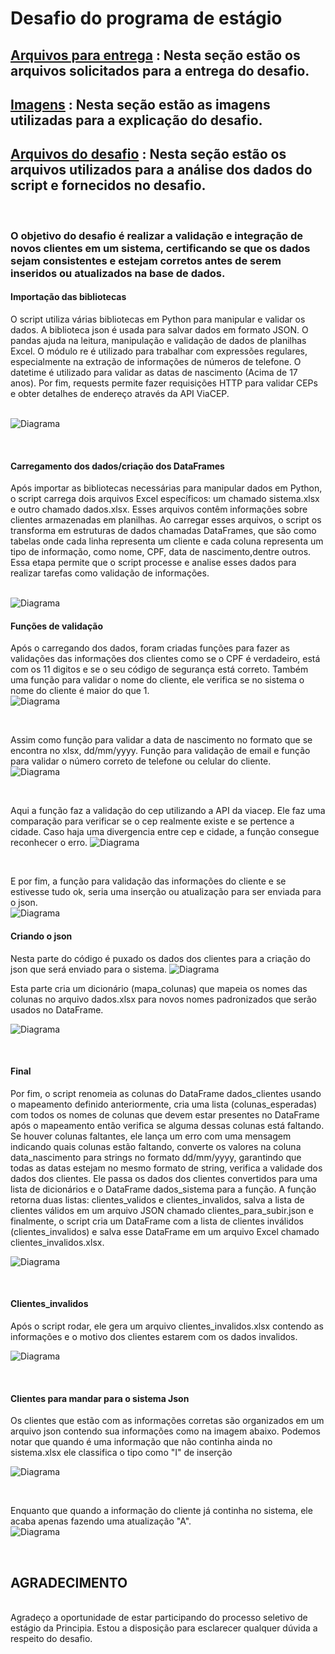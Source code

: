 # Desafio do programa de estágio

</div>

 ## [Arquivos para entrega](https://github.com/rafaelkabata/desafio-estagio-engdados/tree/main/Entregaveis) : Nesta seção estão os arquivos solicitados para a entrega do desafio.
 ## [Imagens](https://github.com/rafaelkabata/desafio-estagio-engdados/tree/main/Imagens) : Nesta seção estão as imagens utilizadas para a explicação do desafio.
 ## [Arquivos do desafio](https://github.com/rafaelkabata/desafio-estagio-engdados/tree/main/arquivos_desafio) : Nesta seção estão os arquivos utilizados para a análise dos dados do script e fornecidos no desafio.

 </div>
 
 <br>
 
### O objetivo do desafio é  realizar a validação e integração de novos clientes em um sistema, certificando se  que os dados sejam consistentes e estejam corretos antes de serem inseridos ou atualizados na base de dados.

</div>



#### Importação das bibliotecas
O script utiliza várias bibliotecas em Python para manipular e validar os dados. A biblioteca json é usada para salvar dados em formato JSON. O pandas ajuda na leitura, manipulação e validação de dados de planilhas Excel. O módulo re é utilizado para trabalhar com expressões regulares, especialmente na extração de informações de números de telefone. O datetime é utilizado para validar as datas de nascimento (Acima de 17 anos). Por fim, requests permite fazer requisições HTTP para validar CEPs e obter detalhes de endereço através da API ViaCEP. 
<br> <br>

![Diagrama](https://github.com/rafaelkabata/desafio-estagio-engdados/blob/main/Imagens/bibliotecas.png)

<br>

</div>

#### Carregamento dos dados/criação dos DataFrames

Após importar as bibliotecas necessárias para manipular dados em Python, o script carrega dois arquivos Excel específicos: um chamado sistema.xlsx e outro chamado dados.xlsx. Esses arquivos contêm informações sobre clientes armazenadas em planilhas. Ao carregar esses arquivos, o script os transforma em estruturas de dados chamadas DataFrames, que são como tabelas onde cada linha representa um cliente e cada coluna representa um tipo de informação, como nome, CPF, data de nascimento,dentre outros. Essa etapa permite que o script processe e analise esses dados para realizar tarefas como validação de informações.
<br> <br>

![Diagrama](https://github.com/rafaelkabata/desafio-estagio-engdados/blob/main/Imagens/dataframes.png)

</div>

#### Funções de validação

Após o carregando dos dados, foram criadas funções para fazer as validações das informações dos clientes como se o CPF é verdadeiro, está com os 11 digitos e se o seu código de segurança está correto. Também uma função para validar o nome do cliente, ele verifica se no sistema o nome do cliente é maior do que 1. <br>
![Diagrama](https://github.com/rafaelkabata/desafio-estagio-engdados/blob/main/Imagens/funcao_1.png)

<br>

Assim como função para validar a data de nascimento no formato que se encontra no xlsx, dd/mm/yyyy. Função para validação de email e função para validar o número correto de telefone ou celular do cliente. <br>
![Diagrama](https://github.com/rafaelkabata/desafio-estagio-engdados/blob/main/Imagens/funcao_2.png)

<br>

Aqui a função faz a validação do cep utilizando a API da viacep. Ele faz uma comparação para verificar se o cep realmente existe e se pertence a cidade. Caso haja uma divergencia entre cep e cidade, a função consegue reconhecer o erro.
![Diagrama](https://github.com/rafaelkabata/desafio-estagio-engdados/blob/main/Imagens/funcao_3.png)

<br>

E por fim, a função para validação das informações do cliente e se estivesse tudo ok, seria uma inserção ou atualização para ser enviada para o json. <br>
![Diagrama](https://github.com/rafaelkabata/desafio-estagio-engdados/blob/main/Imagens/funcao_4.png) <br>

#### Criando o json 
Nesta parte do código é puxado os dados dos clientes para a criação do json que será enviado para o sistema.
![Diagrama](https://github.com/rafaelkabata/desafio-estagio-engdados/blob/main/Imagens/correcao.png) <br>

Esta parte cria um dicionário (mapa_colunas) que mapeia os nomes das colunas no arquivo dados.xlsx para novos nomes  padronizados  que serão usados no DataFrame.

![Diagrama](https://github.com/rafaelkabata/desafio-estagio-engdados/blob/main/Imagens/mapeamento%20das%20colunas.png)

<br>

#### Final
Por fim, o script renomeia as colunas do DataFrame dados_clientes usando o mapeamento definido anteriormente, cria uma lista (colunas_esperadas) com todos os nomes de colunas que devem estar presentes no DataFrame após o mapeamento então verifica se alguma dessas colunas está faltando. Se houver colunas faltantes, ele lança um erro com uma mensagem indicando quais colunas estão faltando, converte os valores na coluna data_nascimento para strings no formato dd/mm/yyyy, garantindo que todas as datas estejam no mesmo formato de string, verifica a validade dos dados dos clientes. Ele passa os dados dos clientes convertidos para uma lista de dicionários e o DataFrame dados_sistema para a função. A função retorna duas listas: clientes_validos e clientes_invalidos, salva a lista de clientes válidos em um arquivo JSON chamado clientes_para_subir.json e finalmente, o script cria um DataFrame com a lista de clientes inválidos (clientes_invalidos) e salva esse DataFrame em um arquivo Excel chamado clientes_invalidos.xlsx.


![Diagrama](https://github.com/rafaelkabata/desafio-estagio-engdados/blob/main/Imagens/fim_codigo.png)

<br>

#### Clientes_invalidos
Após o script rodar, ele gera um arquivo clientes_invalidos.xlsx contendo as informações e o motivo dos clientes estarem com os dados invalidos.

![Diagrama](https://github.com/rafaelkabata/desafio-estagio-engdados/blob/main/Imagens/clientes_invalidos.png)

<br>

#### Clientes para mandar para o sistema Json
Os clientes que estão com as informações corretas são organizados em um arquivo json contendo sua informações como na imagem abaixo. Podemos notar que quando é uma informação que não continha ainda no sistema.xlsx ele classifica o tipo como "I" de inserção

![Diagrama](https://github.com/rafaelkabata/desafio-estagio-engdados/blob/main/Imagens/clientes_para_subir.png)

<br>

Enquanto que quando a informação do cliente já continha no sistema, ele acaba apenas fazendo uma atualização "A".
<br>
![Diagrama](https://github.com/rafaelkabata/desafio-estagio-engdados/blob/main/Imagens/clientes_para_subir_2.png)

<br>

</div>

## AGRADECIMENTO 

<br>
Agradeço a oportunidade de estar participando do processo seletivo de estágio da Principia. Estou a disposição para esclarecer qualquer dúvida a respeito do desafio. 



